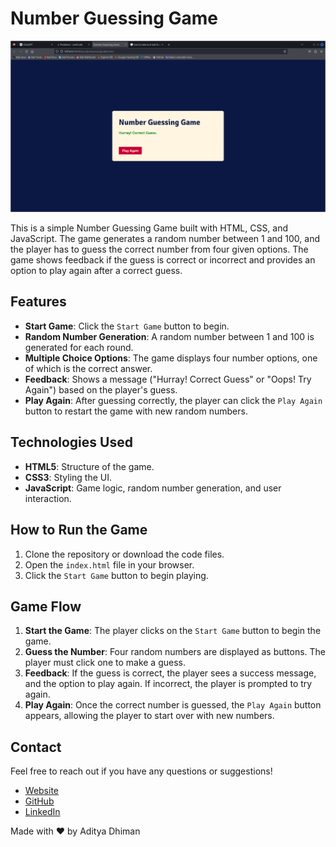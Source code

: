 # Number Guessing Game

![Preview Image](image.png)

This is a simple Number Guessing Game built with HTML, CSS, and JavaScript. The game generates a random number between 1 and 100, and the player has to guess the correct number from four given options. The game shows feedback if the guess is correct or incorrect and provides an option to play again after a correct guess.

## Features

- **Start Game**: Click the `Start Game` button to begin.
- **Random Number Generation**: A random number between 1 and 100 is generated for each round.
- **Multiple Choice Options**: The game displays four number options, one of which is the correct answer.
- **Feedback**: Shows a message ("Hurray! Correct Guess" or "Oops! Try Again") based on the player's guess.
- **Play Again**: After guessing correctly, the player can click the `Play Again` button to restart the game with new random numbers.

## Technologies Used

- **HTML5**: Structure of the game.
- **CSS3**: Styling the UI.
- **JavaScript**: Game logic, random number generation, and user interaction.

## How to Run the Game

1. Clone the repository or download the code files.
2. Open the `index.html` file in your browser.
3. Click the `Start Game` button to begin playing.


## Game Flow

1. **Start the Game**: The player clicks on the `Start Game` button to begin the game.
2. **Guess the Number**: Four random numbers are displayed as buttons. The player must click one to make a guess.
3. **Feedback**: If the guess is correct, the player sees a success message, and the option to play again. If incorrect, the player is prompted to try again.
4. **Play Again**: Once the correct number is guessed, the `Play Again` button appears, allowing the player to start over with new numbers.



## Contact

Feel free to reach out if you have any questions or suggestions!

- [Website](https://adityadhiman-in)
- [GitHub](https://github.com/adityadhiman-in)
- [LinkedIn](https://www.linkedin.com/in/adityadhiman-in)

Made with ❤️ by Aditya Dhiman